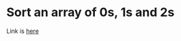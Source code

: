 # Sort an array of 0s, 1s and 2s
Link is [here](https://practice.geeksforgeeks.org/problems/sort-an-array-of-0s-1s-and-2s/0)